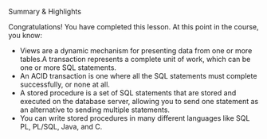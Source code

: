 Summary & Highlights

Congratulations! You have completed this lesson. At this point in the course, you know:

- Views are a dynamic mechanism for presenting data from one or more tables.A transaction represents a complete unit of work, which can be one or more SQL statements.
- An ACID transaction is one where all the SQL statements must complete successfully, or none at all.
- A stored procedure is a set of SQL statements that are stored and executed on the database server, allowing you to send one statement as an alternative to sending multiple statements.
- You can write stored procedures in many different languages like SQL PL, PL/SQL, Java, and C.